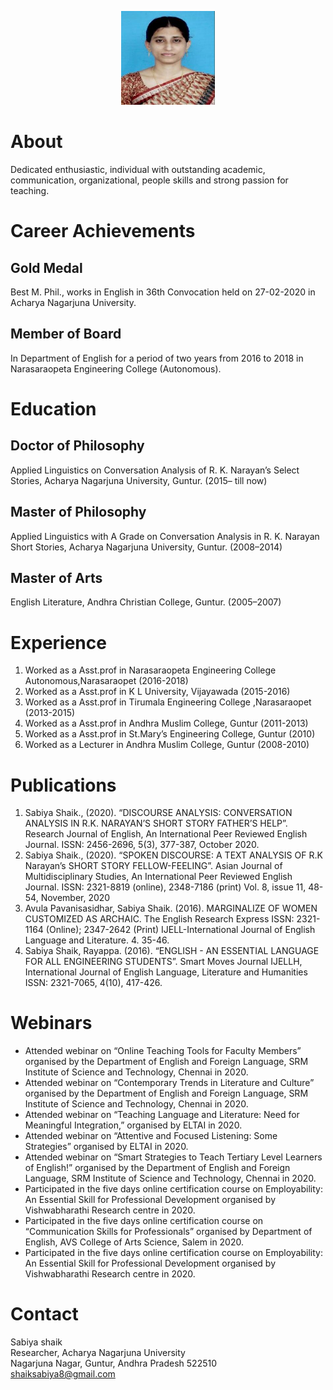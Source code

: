 <p align="center">
  <img width="150" height="150" src="https://github.com/sabiyashaik/Profile/blob/main/picture.jpg">
</p>

# About 
Dedicated enthusiastic, individual with outstanding academic, communication, organizational, people skills and strong passion for teaching.

# Career Achievements
## Gold Medal 
Best M. Phil., works in English in 36th Convocation held on 27-02-2020 in Acharya Nagarjuna University.
## Member of Board 
In Department of English for a period of two years from 2016 to 2018 in Narasaraopeta Engineering College (Autonomous).

# Education
## Doctor of Philosophy
Applied Linguistics on Conversation Analysis of R. K. Narayan’s Select Stories, Acharya Nagarjuna University, Guntur. (2015– till now)

## Master of Philosophy
Applied Linguistics with A Grade on Conversation Analysis in R. K. Narayan Short Stories, Acharya Nagarjuna University, Guntur. (2008–2014)

## Master of Arts
English Literature, Andhra Christian College, Guntur. (2005–2007)

# Experience
1. Worked as a Asst.prof in Narasaraopeta Engineering College Autonomous,Narasaraopet (2016-2018) 
2. Worked as a Asst.prof in K L University, Vijayawada (2015-2016)
3. Worked as a Asst.prof in Tirumala Engineering College ,Narasaraopet (2013-2015)
4. Worked as a Asst.prof in Andhra Muslim College, Guntur (2011-2013)
5. Worked as a Asst.prof in St.Mary’s Engineering College, Guntur (2010)
6. Worked as a Lecturer in Andhra Muslim College, Guntur (2008-2010)

# Publications
1. Sabiya Shaik., (2020). “DISCOURSE ANALYSIS: CONVERSATION ANALYSIS IN R.K. NARAYAN’S SHORT STORY FATHER’S HELP”. Research Journal of English, An International Peer Reviewed
English Journal. ISSN: 2456-2696, 5(3), 377-387, October 2020.
2. Sabiya Shaik., (2020). “SPOKEN DISCOURSE: A TEXT ANALYSIS OF R.K Narayan’s SHORT STORY FELLOW-FEELING”. Asian Journal of Multidisciplinary Studies, An International Peer
Reviewed English Journal. ISSN: 2321-8819 (online), 2348-7186 (print) Vol. 8, issue 11, 48-54, November, 2020
3. Avula Pavanisasidhar, Sabiya Shaik. (2016). MARGINALIZE OF WOMEN CUSTOMIZED AS ARCHAIC. The English Research Express ISSN: 2321-1164 (Online); 2347-2642 (Print)
IJELL-International Journal of English Language and Literature. 4. 35-46.
4. Sabiya Shaik, Rayappa. (2016). “ENGLISH - AN ESSENTIAL LANGUAGE FOR ALL ENGINEERING STUDENTS”. Smart Moves Journal IJELLH, International Journal of English Language,
Literature and Humanities ISSN: 2321-7065, 4(10), 417-426.

# Webinars
+ Attended webinar on “Online Teaching Tools for Faculty Members” organised by the Department of English and Foreign Language, SRM Institute of Science and Technology, Chennai in 2020.
+ Attended webinar on “Contemporary Trends in Literature and Culture” organised by the Department of English and Foreign Language, SRM Institute of Science and Technology, Chennai in 2020.
+ Attended webinar on “Teaching Language and Literature: Need for Meaningful Integration,” organised by ELTAI in 2020.
+ Attended webinar on “Attentive and Focused Listening: Some Strategies” organised by ELTAI in 2020.
+ Attended webinar on “Smart Strategies to Teach Tertiary Level Learners of English!” organised by the Department of English and Foreign Language, SRM Institute of Science and Technology, Chennai in 2020.
+ Participated in the five days online certification course on Employability: An Essential Skill for Professional Development organised by Vishwabharathi Research centre in 2020.
+ Participated in the five days online certification course on “Communication Skills for Professionals” organised by Department of English, AVS College of Arts Science, Salem in 2020.
+ Participated in the five days online certification course on Employability: An Essential Skill for Professional Development organised by Vishwabharathi Research centre in 2020.

# Contact
Sabiya shaik\
Researcher, Acharya Nagarjuna University\
Nagarjuna Nagar, Guntur, Andhra Pradesh 522510\
shaiksabiya8@gmail.com
